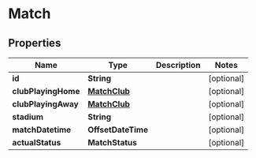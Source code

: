 

# Match


## Properties

| Name | Type | Description | Notes |
|------------ | ------------- | ------------- | -------------|
|**id** | **String** |  |  [optional] |
|**clubPlayingHome** | [**MatchClub**](MatchClub.md) |  |  [optional] |
|**clubPlayingAway** | [**MatchClub**](MatchClub.md) |  |  [optional] |
|**stadium** | **String** |  |  [optional] |
|**matchDatetime** | **OffsetDateTime** |  |  [optional] |
|**actualStatus** | **MatchStatus** |  |  [optional] |



